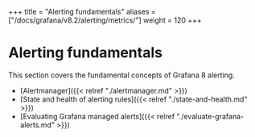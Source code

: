+++
title = "Alerting fundamentals"
aliases = ["/docs/grafana/v8.2/alerting/metrics/"]
weight = 120
+++

# Alerting fundamentals

This section covers the fundamental concepts of Grafana 8 alerting.

- [Alertmanager]({{< relref "./alertmanager.md" >}})
- [State and health of alerting rules]({{< relref "./state-and-health.md" >}})
- [Evaluating Grafana managed alerts]({{< relref "./evaluate-grafana-alerts.md" >}})
